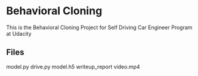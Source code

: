 # Behavioral Cloning
This is the Behavioral Cloning Project for Self Driving Car Engineer Program at Udacity

## Files
model.py
drive.py
model.h5
writeup_report
video.mp4
